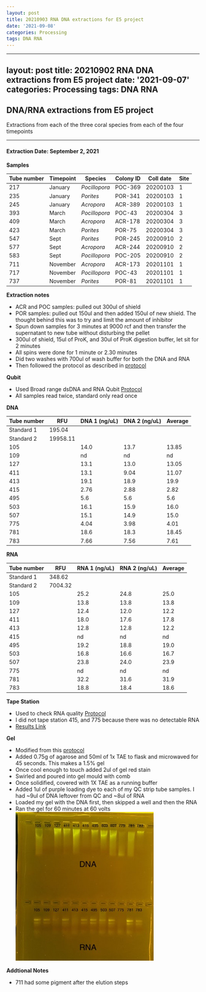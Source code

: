 ```yaml
---
layout: post
title: 20210903 RNA DNA extractions for E5 project
date: '2021-09-08'
categories: Processing
tags: DNA RNA
---
```

---
layout: post
title: 20210902 RNA DNA extractions from E5 project
date: '2021-09-07'
categories: Processing
tags: DNA RNA
---
## DNA/RNA extractions from E5 project

Extractions from each of the three coral species from each of the four timepoints

---

#### Extraction Date: September 2, 2021 
**Samples**

| Tube number 	| Timepoint	   	| Species	    | Colony ID 	| Coll date		| Site       	|
|-------------	|------------	|-------------	|-------------	|-------------	|-------------	|
| 217		 	| January	 	| *Pocillopora*	| POC-369      	| 20200103   	| 1				|
| 235			| January	 	| *Porites*		| POR-341	    | 20200103		| 1				|
| 245		 	| January	  	| *Acropora*	| ACR-389     	| 20200103  	| 1				|
| 393		 	| March		 	| *Pocillopora* | POC-43      	| 20200304   	| 3				|
| 409			| March 		| *Acropora*	| ACR-178	    | 20200304		| 3				|
| 423		 	| March	  		| *Porites*	 	| POR-75     	| 20200304  	| 3				|
| 547		 	| Sept		 	| *Porites*  	| POR-245      	| 20200910   	| 2				|
| 577			| Sept	 		| *Acropora*	| ACR-244	    | 20200910		| 2				|
| 583		 	| Sept		  	| *Pocillopora*	| POC-205     	| 20200910  	| 2				|
| 711		 	| November	 	| *Acropora* 	| ACR-173     	| 20201101   	| 1				|
| 717			| November	 	| *Pocillopora*	| POC-43	    | 20201101		| 1				|
| 737		 	| November	  	| *Porites* 	| POR-81     	| 20201101  	| 1				|

**Extraction notes**
 - ACR and POC samples: pulled out 300ul of shield
 - POR samples: pulled out 150ul and then added 150ul of new shield. The thought behind this was to try and limit the amount of inhibitor 
 - Spun down samples for 3 minutes at 9000 rcf and then transfer the supernatant to new tube without disturbing the pellet
 - 300ul of shield, 15ul of ProK, and 30ul of ProK digestion buffer, let sit for 2 minutes
 - All spins were done for 1 minute or 2.30 minutes
 - Did two washes with 700ul of wash buffer for both the DNA and RNA
 - Then followed the protocol as described in [protocol](https://github.com/emmastrand/EmmaStrand_Notebook/blob/master/_posts/2019-05-31-Zymo-Duet-RNA-DNA-Extraction-Protocol.md)


**Qubit**
 - Used Broad range dsDNA and RNA Qubit [Protocol](https://meschedl.github.io/MESPutnam_Open_Lab_Notebook/Qubit-Protocol/)
 - All samples read twice, standard only read once
 
**DNA**

| Tube number 	| RFU		   	| DNA 1 (ng/uL) | DNA 2 (ng/uL) | Average     	|
|-------------	|------------	|-------------	|-------------	|-------------	|
| Standard 1  	| 195.04	 	| 		      	| 		      	|	         	|
| Standard 2 	| 19958.11	 	| 		    	| 		    	| 	        	|
| 105		 	|		     	| 14.0	     	| 13.7	     	| 13.85        	|
| 109		 	| 			   	| nd        	| nd         	| nd         	|
| 127		  	|		     	| 13.1        	| 13.0        	| 13.05        	|
| 411		 	| 			   	| 13.1        	| 9.04         	| 11.07        	|
| 413		  	|		     	| 19.1       	| 18.9         	| 19.9        	|
| 415		 	| 			   	| 2.76        	| 2.88        	| 2.82         	|
| 495		  	|		     	| 5.6        	| 5.6         	| 5.6        	|
| 503		 	| 			   	| 16.1        	| 15.9         	| 16.0        	|
| 507		  	|		     	| 15.1        	| 14.9         	| 15.0         	|
| 775		 	| 			   	| 4.04        	| 3.98         	| 4.01        	|
| 781		  	|		     	| 18.6        	| 18.3         	| 18.45        	|
| 783		 	| 			   	| 7.66        	| 7.56         	| 7.61        	|


**RNA**


| Tube number 	| RFU		   	| RNA 1 (ng/uL) | RNA 2 (ng/uL) | Average     	|
|-------------	|------------	|-------------	|-------------	|-------------	|
| Standard 1  	| 348.62	 	| 		      	| 		      	|	         	|
| Standard 2 	| 7004.32	 	| 		    	| 		    	| 	        	|
| 105		 	|		     	| 25.2	     	| 24.8	     	| 25.0        	|
| 109		 	| 			   	| 13.8        	| 13.8         	| 13.8         	|
| 127		  	|		     	| 12.4        	| 12.0        	| 12.2        	|
| 411		 	| 			   	| 18.0        	| 17.6         	| 17.8      	|
| 413		  	|		     	| 12.8       	| 12.8         	| 12.2        	|
| 415		 	| 			   	| nd        	| nd        	| nd         	|
| 495		  	|		     	| 19.2       	| 18.8         	| 19.0        	|
| 503		 	| 			   	| 16.8        	| 16.6         	| 16.7        	|
| 507		  	|		     	| 23.8        	| 24.0         	| 23.9         	|
| 775		 	| 			   	| nd        	| nd         	| nd        	|
| 781		  	|		     	| 32.2       	| 31.6         	| 31.9        	|
| 783		 	| 			   	| 18.8        	| 18.4         	| 18.6        	|


**Tape Station**
 - Used to check RNA quality [Protocol](https://meschedl.github.io/MESPutnam_Open_Lab_Notebook/RNA-TapeStation-Protocol/)
 - I did not tape station 415, and 775 because there was no detectable RNA 
 - [Results Link](https://github.com/Kterpis/Putnam_Lab_Notebook/blob/2089bee171ecbaf22baf992b3351dcbe155e6b77/images/tape_station/2021-09-02%20-%2015.07.36.pdf)

**Gel**
 - Modified from this [protocol](https://meschedl.github.io/MESPutnam_Open_Lab_Notebook/Gel-Protocol/)
 - Added 0.75g of agarose and 50ml of 1x TAE to flask and microwaved for 45 seconds. This makes a 1.5% gel
 - Once cool enough to touch added 2ul of gel red stain
 - Swirled and poured into gel mould with comb
 - Once solidified, covered with 1X TAE as a running buffer
 - Added 1ul of purple loading dye to each of my QC strip tube samples. I had ~9ul of DNA leftover from QC and ~8ul of RNA
 - Loaded my gel with the DNA first, then skipped a well and then the RNA
 - Ran the gel for 60 minutes at 60 volts
 ![20210902_gel.jpg](https://github.com/Kterpis/Putnam_Lab_Notebook/blob/de222815e3b9632a6bdb74bcc2ab1c36f1b9e342/images/gels/20210902_gel.jpg)
 
 **Addtional Notes**
  - 711 had some pigment after the elution steps 

